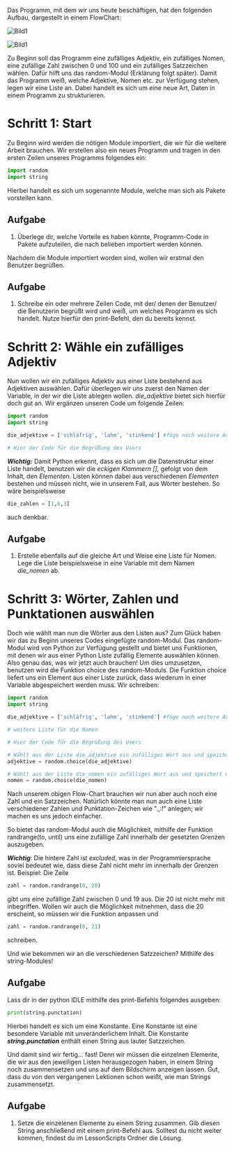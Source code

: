 Das Programm, mit dem wir uns heute beschäftigen, hat den folgenden Aufbau, dargestellt in einem FlowChart:

![Bild1](../Bilder/Flow_Chart1.png)

![Bild1](../Bilder/Flow_Chart2.png)

Zu Beginn soll das Programm eine zufälliges Adjektiv, ein zufälliges Nomen, eine zufällige Zahl zwischen 0 und 100 und ein zufälliges Satzzeichen wählen. Dafür hilft uns das random-Modul (Erklärung folgt später). Damit das Programm weiß, welche Adjektive, Nomen etc. zur Verfügung stehen, legen wir eine Liste an. Dabei handelt es sich um eine neue Art, Daten in einem Programm zu strukturieren.

# Schritt 1: Start
Zu Beginn wird werden die nötigen Module importiert, die wir für die weitere Arbeit brauchen. Wir erstellen also ein neues Programm und tragen in den ersten Zeilen unseres Programms folgendes ein:

```python 
import random
import string
```

Hierbei handelt es sich um sogenannte Module, welche man sich als Pakete vorstellen kann. 

## Aufgabe
1) Überlege dir, welche Vorteile es haben könnte, Programm-Code in Pakete aufzuteilen, die nach belieben importiert werden können.

Nachdem die Module importiert worden sind, wollen wir erstmal den Benutzer begrüßen.

## Aufgabe 
1) Schreibe ein oder mehrere Zeilen Code, mit der/ denen der Benutzer/ die Benutzerin begrüßt wird und weiß, um welches Programm es sich handelt. Nutze hierfür den print-Befehl, den du bereits kennst.


# Schritt 2: Wähle ein zufälliges Adjektiv
Nun wollen wir ein zufälliges Adjektiv aus einer Liste bestehend aus Adjektiven auswählen. Dafür überlegen wir uns zuerst den Namen der Variable, in der wir die Liste ablegen wollen. *die_adjektive* bietet sich hierfür doch gut an. Wir ergänzen unseren Code um folgende Zeilen:
```python
import random
import string

die_adjektive = ['schläfrig', 'lahm', 'stinkend'] #füge noch weitere Adjektive hinzu

# Hier der Code für die Begrüßung des Users
```
***Wichtig:*** Damit Python erkennt, dass es sich um die Datenstruktur einer Liste handelt, benutzen wir die *eckigen Klammern []*, gefolgt von dem Inhalt, den *Elementen*. Listen können dabei aus verschiedenen *Elementen* bestehen und müssen nicht, wie in unserem Fall, aus Wörter bestehen. So wäre beispielsweise

```python
die_zahlen = [1,6,3]
```
auch denkbar.

## Aufgabe
1) Erstelle ebenfalls auf die gleiche Art und Weise eine Liste für Nomen. Lege die Liste beispielsweise in eine Variable mit dem Namen *die_nomen* ab.

# Schritt 3: Wörter, Zahlen und Punktationen auswählen
Doch wie wählt man nun die Wörter aus den Listen aus? Zum Glück haben wir das zu Beginn unseres Codes eingefügte random-Modul. Das random-Modul wird von Python zur Verfügung gestellt und bietet uns Funktionen, mit denen wir aus einer Python Liste zufällig Elemente auswählen können. Also genau das, was wir jetzt auch brauchen! Um dies umzusetzen, benutzen wird die Funktion choice des random-Moduls. Die Funktion choice liefert uns ein Element aus einer Liste zurück, dass wiederum in einer Variable abgespeichert werden muss. Wir schreiben:

```python
import random
import string

die_adjektive = ['schläfrig', 'lahm', 'stinkend'] #füge noch weitere Adjektive hinzu

# weitere Liste für die Nomen

# Hier der Code für die Begrüßung des Users

# Wählt aus der Liste die_adjektive ein zufälliges Wort aus und speichert das Wort in der Variable adjektive.
adjektive = random.choice(die_adjektive) 

# Wählt aus der Liste die_nomen ein zufälliges Wort aus und speichert das Wort in der Variable nomen.
nomen = random.choice(die_nomen)
```

Nach unserem obigen Flow-Chart brauchen wir nun aber auch noch eine Zahl und ein Satzzeichen. Natürlich könnte man nun auch eine Liste verschiedener Zahlen und Punktation-Zeichen wie ".,:!" anlegen; wir machen es uns jedoch einfacher.

So bietet das random-Modul auch die Möglichkeit, mithilfe der Funktion randrange(to, until) uns eine zufällige Zahl innerhalb der gesetzten Grenzen auszugeben. 


***Wichtig***: Die hintere Zahl ist *excluded*, was in der Programmiersprache soviel bedeutet wie, dass diese Zahl nicht mehr im innerhalb der Grenzen ist. Beispiel: Die Zeile 
```python
zahl = random.randrange(0, 20)
```
gibt uns eine zufällige Zahl zwischen 0 und 19 aus. Die 20 ist nicht mehr mit inbegriffen. Wollen wir auch die Möglichkeit mitnehmen, dass die 20 erscheint, so müssen wir die Funktion anpassen und 
```python
zahl = random.randrange(0, 21)
```
schreiben.

Und wie bekommen wir an die verschiedenen Satzzeichen? Mithilfe des string-Modules!

## Aufgabe
Lass dir in der python IDLE mithilfe des print-Befehls folgendes ausgeben:
```python
print(string.punctation)
```

Hierbei handelt es sich um eine Konstante. Eine Konstante ist eine besondere Variable mit unveränderlichem Inhalt. Die Konstante ***string.punctation*** enthält einen String aus lauter Satzzeichen. 

Und damit sind wir fertig... fast! Denn wir müssen die einzelnen Elemente, die wir aus den jeweiligen Listen herausgezogen haben, in einem String noch zusammensetzen und uns auf dem Bildschirm anzeigen lassen. Gut, dass du von den vergangenen Lektionen schon weißt, wie man Strings zusammensetzt.

## Aufgabe
1) Setze die einzelenen Elemente zu einem String zusammen. Gib diesen String anschließend mit einem print-Befehl aus. Solltest du nicht weiter kommen, findest du im LessonScripts Ordner die Lösung.



